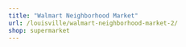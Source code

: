 ```yaml
---
title: "Walmart Neighborhood Market"
url: /louisville/walmart-neighborhood-market-2/
shop: supermarket
---
```


